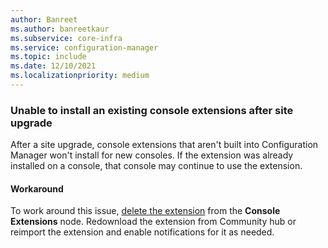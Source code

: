 ```yaml
---
author: Banreet
ms.author: banreetkaur
ms.subservice: core-infra
ms.service: configuration-manager
ms.topic: include
ms.date: 12/10/2021
ms.localizationpriority: medium
---
```


### Unable to install an existing console extensions after site upgrade
<!--12580525-->

After a site upgrade, console extensions that aren't built into Configuration Manager won't install for new consoles. If the extension was already installed on a console, that console may continue to use the extension.
#### Workaround

To work around this issue, [delete the extension](../../../../servers/manage/admin-console-extensions.md#about-the-console-extensions-node) from the **Console Extensions** node. Redownload the extension from Community hub or reimport the extension and enable notifications for it as needed.  
